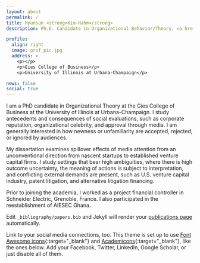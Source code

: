 ```yaml
---
layout: about
permalink: /
title: Hyunsun <strong>Kim-Hahm</strong> 
description: Ph.D. Candidate in Organizational Behavior/Theory. <a href="https://giesbusiness.illinois.edu">Gies College of Business</a>. 330 Wohlers Hall, 1206 S. Sixth Street, Champaign, IL 61820

profile:
  align: right
  image: prof_pic.jpg
  address: >
    <p></p>
    <p>Gies College of Business</p>
    <p>University of Illinois at Urbana-Champaign</p>

news: false
social: true
---
```


I am a PhD candidate in Organizational Theory at the Gies College of Business at the University of Illinois at Urbana-Champaign. I study antecedents and consequences of social evaluations, such as corporate reputation, organizational celebrity, and approval through media. I am generally interested in how newness or unfamiliarity are accepted, rejected, or ignored by audiences. 

My dissertation examines spillover effects of media attention from an unconventional direction from nascent startups to established venture capital firms. I study settings that bear high ambiguities, where there is high outcome uncertainty, the meaning of actions is subject to interpretation, and conflicting external demands are present, such as U.S. venture capital industry, patent litigation, and alternative litigation financing.   

Prior to joining the academia, I worked as a project financial controller in Schneider Electric, Grenoble, France. I also participated in the reestablishment of AIESEC Ghana. 

Edit `_bibliography/papers.bib` and Jekyll will render your [publications page](/al-folio/publications/) automatically.

Link to your social media connections, too. This theme is set up to use [Font Awesome icons](http://fortawesome.github.io/Font-Awesome/){:target="\_blank"} and [Academicons](https://jpswalsh.github.io/academicons/){:target="\_blank"}, like the ones below. Add your Facebook, Twitter, LinkedIn, Google Scholar, or just disable all of them.
